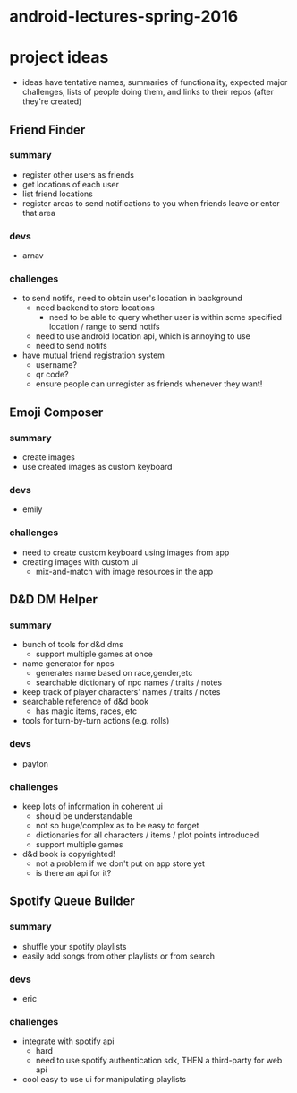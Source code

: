 android-lectures-spring-2016
============================

# project ideas

- ideas have tentative names, summaries of functionality, expected major challenges, lists of people doing them, and links to their repos (after they're created)

## Friend Finder

### summary
- register other users as friends
- get locations of each user
- list friend locations
- register areas to send notifications to you when friends leave or enter that area

### devs
- arnav

### challenges
- to send notifs, need to obtain user's location in background
    - need backend to store locations
        - need to be able to query whether user is within some specified location / range to send notifs
    - need to use android location api, which is annoying to use
    - need to send notifs
- have mutual friend registration system
    - username?
    - qr code?
    - ensure people can unregister as friends whenever they want!

## Emoji Composer

### summary
- create images
- use created images as custom keyboard

### devs
- emily

### challenges
- need to create custom keyboard using images from app
- creating images with custom ui
    - mix-and-match with image resources in the app

## D&D DM Helper

### summary
- bunch of tools for d&d dms
    - support multiple games at once
- name generator for npcs
    - generates name based on race,gender,etc
    - searchable dictionary of npc names / traits / notes
- keep track of player characters' names / traits / notes
- searchable reference of d&d book
    - has magic items, races, etc
- tools for turn-by-turn actions (e.g. rolls)

### devs
- payton

### challenges
- keep lots of information in coherent ui
    - should be understandable
    - not so huge/complex as to be easy to forget
    - dictionaries for all characters / items / plot points introduced
    - support multiple games
- d&d book is copyrighted!
    - not a problem if we don't put on app store yet
    - is there an api for it?

## Spotify Queue Builder

### summary
- shuffle your spotify playlists
- easily add songs from other playlists or from search

### devs
- eric

### challenges
- integrate with spotify api
    - hard
    - need to use spotify authentication sdk, THEN a third-party for web api
- cool easy to use ui for manipulating playlists
